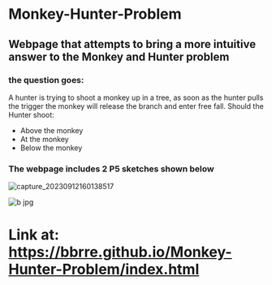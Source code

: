 # Monkey-Hunter-Problem

## Webpage that attempts to bring a more intuitive answer to the Monkey and Hunter problem

### the question goes:
A hunter is trying to shoot a monkey up in a tree, as soon as the hunter pulls the trigger the monkey will release the branch and enter free fall. Should the Hunter shoot:
<ul>
<li>Above the monkey</li>
<li>At the monkey</li>
<li>Below the monkey</li>
</ul>

### The webpage includes 2 P5 sketches shown below

![capture_20230912160138517](https://github.com/BBRRE/Monkey-Hunter-Problem/assets/137724145/6aa60c66-97f7-44c9-93be-58fc056a5608)


![b jpg](https://github.com/BBRRE/Monkey-Hunter-Problem/assets/137724145/a6a2500d-207e-4479-ab38-e982b989b0af)



# Link at: https://bbrre.github.io/Monkey-Hunter-Problem/index.html
